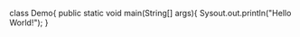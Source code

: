 class Demo{
  public static void main(String[] args){
    Sysout.out.println("Hello World!"); 
}
  
 
